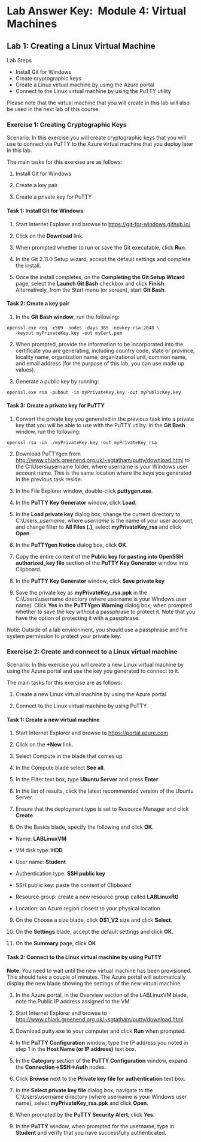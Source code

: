 ﻿# Lab Answer Key:  Module 4: Virtual Machines
## Lab 1: Creating a Linux Virtual Machine
  
Lab Steps

- Install Git for Windows
- Create cryptographic keys
- Create a Linux virtual machine by using the Azure portal
- Connect to the Linux virtual machine by using the PuTTY utility

Please note that the virtual machine that you will create in this lab will also be used in the next lab of this course. 

### Exercise 1: Creating Cryptographic Keys
  
Scenario: In this exercise you will create cryptographic keys that you will use to connect via PuTTY to the Azure virtual machine that you deploy later in this lab.

The main tasks for this exercise are as follows:

1. Install Git for Windows

2. Create a key pair

3. Create a private key for PuTTY

#### Task 1: Install Git for Windows


1. Start Internet Explorer and browse to https://git-for-windows.github.io/ 

2. Click on the **Download** link.

3. When prompted whether to run or save the Git executable, click **Run**.

4. In the Git 2.11.0 Setup wizard, accept the default settings and complete the install.

5. Once the install completes, on the **Completing the Git Setup Wizard** page, select the **Launch Git Bash** checkbox and click **Finish**. Alternatively, from the Start menu (or screen), start **Git Bash**.

#### Task 2: Create a key pair

1. In the **Git Bash window**, run the following:

  ```
openssl.exe req -x509 -nodes -days 365 -newkey rsa:2048 \
     -keyout myPrivateKey.key -out myCert.pem
  ```

2. When prompted, provide the information to be incorporated into the certificate you are generating, including country code, state or province, locality name, organization name, organizational unit, common name, and email address (for the purpose of this lab, you can use made up values).

3. Generate a public key by running:

  ```
openssl.exe rsa -pubout -in myPrivateKey.key -out myPublicKey.key
  ```

#### Task 3: Create a private key for PuTTY

1. Convert the private key you generated in the previous task into a private key that you will be able to use with the PuTTY utility. In the **Git Bash** window, run the following:

  ```
openssl rsa -in ./myPrivateKey.key -out myPrivateKey_rsa
  ```
 
2. Download PuTTYgen from http://www.chiark.greenend.org.uk/~sgtatham/putty/download.html to the C:\Users\username folder, where username is your Windows user account name. This is the same location where the keys you generated in the previous task reside. 

3. In the File Explorer window, double-click **puttygen.exe**.

4. In the **PuTTY Key Generator** window, click **Load**.

5. In the **Load private key** dialog box, change the current directory to C:\Users\_*username*, where *username* is the name of your user account, and change filter to **All Files (*.*)**, select **myPrivateKey_rsa** and click **Open**.

6. In the **PuTTYgen Notice** dialog box, click **OK**.

7. Copy the entire content of the **Public key for pasting into OpenSSH authorized_key file** section of the **PuTTY Key Generator** window into Clipboard.

8. In the **PuTTY Key Generator** window, click **Save private key**

9. Save the private key as **myPrivateKey_rsa.ppk** in the C:\Users\username directory (where username is your Windows user name). Click **Yes** in the **PuTTYgen Warning** dialog box, when prompted whether to save the key without a passphrase to protect it. Note that you have the option of protecting it with a passphrase.

Note: Outside of a lab environment, you should use a passphrase and file system permission to protect your private key.

### Exercise 2: Create and connect to a Linux virtual machine

Scenario: In this exercise you will create a new Linux virtual machine by using the Azure portal and use the key you generated to connect to it.

The main tasks for this exercise are as follows:

1. Create a new Linux virtual machine by using the Azure portal

2. Connect to the Linux virtual machine by using PuTTY


#### Task 1: Create a new virtual machine
 
1. Start Internet Explorer and browse to https://portal.azure.com 

2. Click on the **+New** link.

3. Select Compute in the blade that comes up.

4. In the Compute blade select **See all**.

5. In the Filter text box, type **Ubuntu Server** and press **Enter**

6. In the list of results, click the latest recommended version of the Ubuntu Server.

7. Ensure that the deployment type is set to Resource Manager and click **Create**.

8. On the Basics blade, specify the following and click **OK**.
 
-  Name: **LABLinuxVM**
 
-  VM disk type: **HDD**
 
-  User name: **Student**
 
-  Authentication type: **SSH public key**
 
-  SSH public key: paste the content of Clipboard
 
-  Resource group: create a new resource group called **LABLinuxRG**
 
-  Location: an Azure region closest to your physical location

9. On the Choose a size blade, click **DS1_V2** size and click **Select**.

10. On the **Settings** blade, accept the default settings and click **OK**.

11. On the **Summary** page, click **OK**

#### Task 2: Connect to the Linux virtual machine by using PuTTY

**Note**: You need to wait until the new virtual machine has been provisioned. This should take a couple of minutes. The Azure portal will automatically display the new blade showing the settings of the new virtual machine.

1. In the Azure portal, in the Overview section of the LABLinuxVM blade, note the Public IP address assigned to the VM

2. Start Internet Explorer and browse to http://www.chiark.greenend.org.uk/~sgtatham/putty/download.html

3. Download putty.exe to your computer and click **Run** when prompted.

4. In the **PuTTY Configuration** window, type the IP address you noted in step 1 in the **Host Name (or IP address)** text box.

5. In the **Category** section of the **PuTTY Configuration** window, expand the **Connection->SSH->Auth** nodes.

6. Click **Browse** next to the **Private key file for authentication** text box.

7. In the **Select private key file** dialog box, navigate to the C:\Users\username directory (where username is your Windows user name), select **myPrivateKey_rsa.ppk** and click **Open**.

8. When prompted by the **PuTTY Security Alert**, click **Yes**.

9. In the **PuTTY** window, when prompted for the username, type in **Student** and verify that you have successfully authenticated.
